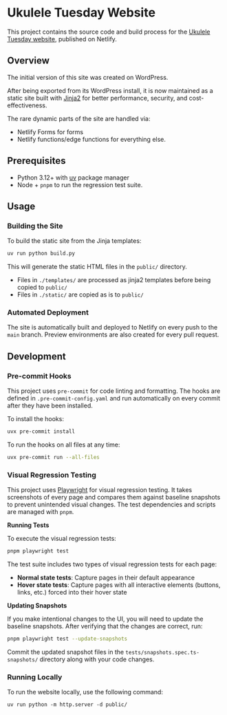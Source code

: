 # Ukulele Tuesday Website

This project contains the source code and build process for the [Ukulele Tuesday website](https://www.ukuleletuesday.ie/), published on Netlify.

## Overview

The initial version of this site was created on WordPress.

After being exported from its WordPress install, it is now maintained as a static site built with [Jinja2](https://pypi.org/project/Jinja2/) for better performance, security, and cost-effectiveness.

The rare dynamic parts of the site are handled via:
* Netlify Forms for forms
* Netlify functions/edge functions for everything else.

## Prerequisites

- Python 3.12+ with [uv](https://github.com/astral-sh/uv) package manager
- Node + `pnpm` to run the regression test suite.

## Usage

### Building the Site

To build the static site from the Jinja templates:

```bash
uv run python build.py
```

This will generate the static HTML files in the `public/` directory.

* Files in `./templates/` are processed as jinja2 templates before being copied to `public/`
* Files in `./static/` are copied as is to `public/`

### Automated Deployment

The site is automatically built and deployed to Netlify on every push to the `main` branch. Preview environments are also created for every pull request.

## Development

### Pre-commit Hooks

This project uses `pre-commit` for code linting and formatting. The hooks are defined in `.pre-commit-config.yaml` and run automatically on every commit after they have been installed.

To install the hooks:

```bash
uvx pre-commit install
```

To run the hooks on all files at any time:

```bash
uvx pre-commit run --all-files
```

### Visual Regression Testing

This project uses [Playwright](https://playwright.dev/) for visual regression testing. It takes screenshots of every page and compares them against baseline snapshots to prevent unintended visual changes. The test dependencies and scripts are managed with `pnpm`.

**Running Tests**

To execute the visual regression tests:

```bash
pnpm playwright test
```

The test suite includes two types of visual regression tests for each page:
- **Normal state tests**: Capture pages in their default appearance
- **Hover state tests**: Capture pages with all interactive elements (buttons, links, etc.) forced into their hover state

**Updating Snapshots**

If you make intentional changes to the UI, you will need to update the baseline snapshots. After verifying that the changes are correct, run:

```bash
pnpm playwright test --update-snapshots
```

Commit the updated snapshot files in the `tests/snapshots.spec.ts-snapshots/` directory along with your code changes.

### Running Locally

To run the website locally, use the following command:

```
uv run python -m http.server -d public/
```
